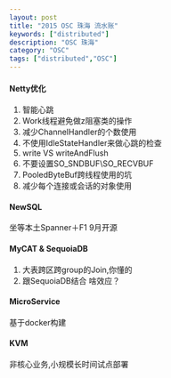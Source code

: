 ```yaml
---
layout: post
title: "2015 OSC 珠海 流水账" 
keywords: ["distributed"]
description: "OSC 珠海"
category: "OSC"
tags: ["distributed","OSC"]
---
```


#### Netty优化
>
1. 智能心跳
2.  Work线程避免做z阻塞类的操作
3. 减少ChannelHandler的个数使用
4. 不使用IdleStateHandler来做心跳的检查
5. write VS writeAndFlush
6. 不要设置SO_SNDBUF\SO_RECVBUF
7. PooledByteBuf跨线程使用的坑
8. 减少每个连接或会话的对象使用


#### NewSQL
 
 坐等本土Spanner＋F1 9月开源

#### MyCAT & SequoiaDB
>
1. 大表跨区跨group的Join,你懂的
2. 跟SequoiaDB结合 啥效应？

#### MicroService
   基于docker构建
#### KVM
   非核心业务,小规模长时间试点部署
